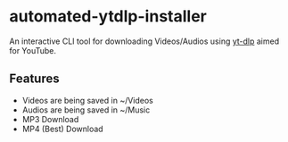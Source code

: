 # automated-ytdlp-installer

An interactive CLI tool for downloading Videos/Audios using [yt-dlp](https://github.com/yt-dlp/yt-dlp) aimed for YouTube.

## Features
- Videos are being saved in ~/Videos
- Audios are being saved in ~/Music
- MP3 Download
- MP4 (Best) Download
